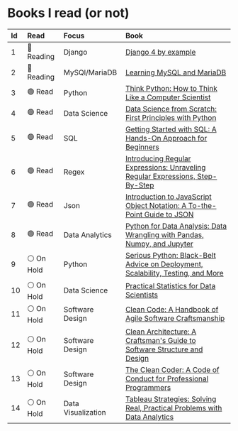 # Books I read (or not)
<!-- 
1. Think Python: How to Think Like a Computer Scientist [Read]
2. Data Science from Scratch: First Principles with Python [Read]
3. Learning MySQL and MariaDB [Reading]
4. Serious Python: Black-Belt Advice on Deployment, Scalability, Testing, and More [On Hold]
5. Practical Statistics for Data Scientists [On Hold]
6. Clean Code: A Handbook of Agile Software Craftsmanship [On Hold]
7. Clean Architecture: A Craftsman's Guide to Software Structure and Design [On Hold]  -->

Id|Read|Focus|Book
:--|:------|:--|:--
1  | 🔵 Reading | Django             | [Django 4 by example](https://www.amazon.com.br/Django-Example-powerful-reliable-applications/dp/1801813051)
2  | 🔵 Reading | MySQl/MariaDB      | [Learning MySQL and MariaDB](https://www.amazon.com.br/Learning-MySQL-MariaDB-Russell-Dyer/dp/1449362907)
3  | 🟢  Read   | Python             | [Think Python: How to Think Like a Computer Scientist](https://www.amazon.com.br/Think-Python-2e-Allen-Downey/dp/1491939362)
4  | 🟢  Read   | Data Science       | [Data Science from Scratch: First Principles with Python](https://www.amazon.com.br/Data-Science-Scratch-Joel-Grus/dp/1492041130)
5  | 🟢  Read   | SQL                | [Getting Started with SQL: A Hands-On Approach for Beginners](https://www.amazon.com.br/Getting-Started-SQL-Thomas-Nield/dp/1491938617)
6  | 🟢  Read   | Regex              | [Introducing Regular Expressions: Unraveling Regular Expressions, Step-By-Step](https://www.amazon.com.br/Introducing-Regular-Expressions-Michael-Fitzgerald/dp/1449392687)
7  | 🟢  Read   | Json               | [Introduction to JavaScript Object Notation: A To-the-Point Guide to JSON](https://www.amazon.com.br/Introduction-JavaScript-Object-Notation-Point-ebook/dp/B013HA441A)
8  | 🟢  Read   | Data Analytics     | [Python for Data Analysis: Data Wrangling with Pandas, Numpy, and Jupyter](https://www.amazon.com.br/Python-Data-Analysis-Wrangling-Jupyter/dp/109810403X)
9  | ⚪️ On Hold | Python             | [Serious Python: Black-Belt Advice on Deployment, Scalability, Testing, and More](https://www.amazon.com.br/Serious-Python-Black-Belt-Deployment-Scalability/dp/1593278780)
10 | ⚪️ On Hold | Data Science       | [Practical Statistics for Data Scientists](https://www.amazon.com.br/Practical-Statistics-Scientists-Peter-Bruce/dp/1491952962)
11 | ⚪️ On Hold | Software Design    |[Clean Code: A Handbook of Agile Software Craftsmanship](https://www.amazon.com.br/Clean-Code-Handbook-Software-Craftsmanship/dp/0132350882)
12 | ⚪️ On Hold | Software Design    | [Clean Architecture: A Craftsman's Guide to Software Structure and Design](https://www.amazon.com.br/Clean-Architecture-Craftsmans-Software-Structure/dp/0134494164)
13 | ⚪️ On Hold | Software Design    | [The Clean Coder: A Code of Conduct for Professional Programmers](https://www.amazon.com.br/Clean-Coder-Conduct-Professional-Programmers/dp/0137081073)
14 | ⚪️ On Hold | Data Visualization | [Tableau Strategies: Solving Real, Practical Problems with Data Analytics](https://www.amazon.com.br/Tableau-Strategies-Practical-Problems-Analytics/dp/149208008X)

<!-- :white_check_mark:| :heavy_check_mark: ✅✔️☑️

🔘🔴🟠🟡🟢🔵🟣⚫️⚪️🟤 -->
